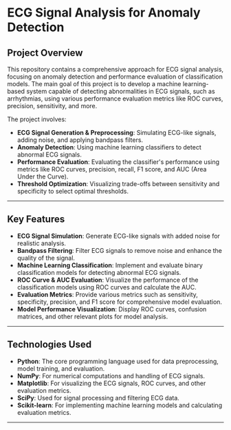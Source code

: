 # ECG Signal Analysis for Anomaly Detection

## Project Overview

This repository contains a comprehensive approach for ECG signal analysis, focusing on anomaly detection and performance evaluation of classification models. The main goal of this project is to develop a machine learning-based system capable of detecting abnormalities in ECG signals, such as arrhythmias, using various performance evaluation metrics like ROC curves, precision, sensitivity, and more.

The project involves:

- **ECG Signal Generation & Preprocessing**: Simulating ECG-like signals, adding noise, and applying bandpass filters.
- **Anomaly Detection**: Using machine learning classifiers to detect abnormal ECG signals.
- **Performance Evaluation**: Evaluating the classifier's performance using metrics like ROC curves, precision, recall, F1 score, and AUC (Area Under the Curve).
- **Threshold Optimization**: Visualizing trade-offs between sensitivity and specificity to select optimal thresholds.

---

## Key Features

- **ECG Signal Simulation**: Generate ECG-like signals with added noise for realistic analysis.
- **Bandpass Filtering**: Filter ECG signals to remove noise and enhance the quality of the signal.
- **Machine Learning Classification**: Implement and evaluate binary classification models for detecting abnormal ECG signals.
- **ROC Curve & AUC Evaluation**: Visualize the performance of the classification models using ROC curves and calculate the AUC.
- **Evaluation Metrics**: Provide various metrics such as sensitivity, specificity, precision, and F1 score for comprehensive model evaluation.
- **Model Performance Visualization**: Display ROC curves, confusion matrices, and other relevant plots for model analysis.

---

## Technologies Used

- **Python**: The core programming language used for data preprocessing, model training, and evaluation.
- **NumPy**: For numerical computations and handling of ECG signals.
- **Matplotlib**: For visualizing the ECG signals, ROC curves, and other evaluation metrics.
- **SciPy**: Used for signal processing and filtering ECG data.
- **Scikit-learn**: For implementing machine learning models and calculating evaluation metrics.

---

